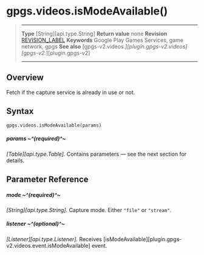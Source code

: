 # gpgs.videos.isModeAvailable()

> --------------------- ------------------------------------------------------------------------------------------
> __Type__              [String][api.type.String]
> __Return value__      none
> __Revision__          [REVISION_LABEL](REVISION_URL)
> __Keywords__          Google Play Games Services, game network, gpgs
> __See also__          [gpgs-v2.videos.*][plugin.gpgs-v2.videos]
>                       [gpgs-v2.*][plugin.gpgs-v2]
> --------------------- ------------------------------------------------------------------------------------------

## Overview

Fetch if the capture service is already in use or not.

## Syntax

	gpgs.videos.isModeAvailable(params)

##### params ~^(required)^~
_[Table][api.type.Table]._ Contains parameters — see the next section for details.

## Parameter Reference

##### mode ~^(required)^~
_[String][api.type.String]._ Capture mode. Either `"file"` or `"stream"`.

##### listener ~^(optional)^~
_[Listener][api.type.Listener]._ Receives [isModeAvailable][plugin.gpgs-v2.videos.event.isModeAvailable] event.